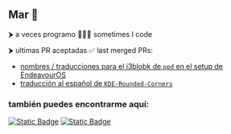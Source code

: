 ## Mar 🌊

⮞ a veces programo 👩🏻‍💻 sometimes I code

⮞ ultimas PR aceptadas ✅ last merged PRs:

- [nombres / traducciones para el i3blobk de `ppd` en el setup de EndeavourOS](https://github.com/endeavouros-team/endeavouros-i3wm-setup/pull/133#event-15627030084)
- [traducción al español de `KDE-Rounded-Corners`](https://github.com/matinlotfali/KDE-Rounded-Corners/pull/328#event-16472073734)

### también puedes encontrarme aquí:

[![Static Badge](https://img.shields.io/badge/Proton-%236D4AFF?style=for-the-badge&logo=protonmail&logoColor=white)](mailto:mardevoir@proton.me) [![Static Badge](https://img.shields.io/badge/Mastodon-%236364FF?style=for-the-badge&logo=mastodon&logoColor=white)](https://mstdn.social/@mardevour)


<!---- 👋 Hi, I’m @mardevour
- 👀 I’m interested in ...
- 🌱 I’m currently learning ...
- 💞️ I’m looking to collaborate on ...
- 📫 How to reach me ...
- 😄 Pronouns: ...
- ⚡ Fun fact: ...

mardevour/mardevour is a ✨ special ✨ repository because its `README.md` (this file) appears on your GitHub profile.
You can click the Preview link to take a look at your changes.
--->
